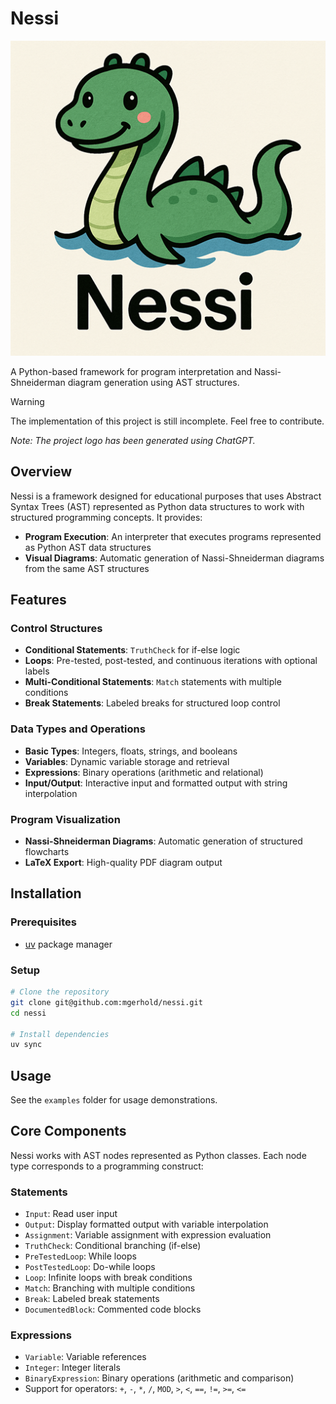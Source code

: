 # Nessi

![Nessi Logo](assets/logo.png)

A Python-based framework for program interpretation and Nassi-Shneiderman diagram generation using AST structures.

> [!WARNING]
> The implementation of this project is still incomplete. Feel free to contribute.

*Note: The project logo has been generated using ChatGPT.*

## Overview

Nessi is a framework designed for educational purposes that uses Abstract Syntax Trees (AST) represented as Python data structures to work with structured programming concepts. It provides:

- **Program Execution**: An interpreter that executes programs represented as Python AST data structures
- **Visual Diagrams**: Automatic generation of Nassi-Shneiderman diagrams from the same AST structures

## Features

### Control Structures

- **Conditional Statements**: `TruthCheck` for if-else logic
- **Loops**: Pre-tested, post-tested, and continuous iterations with optional labels
- **Multi-Conditional Statements**: `Match` statements with multiple conditions
- **Break Statements**: Labeled breaks for structured loop control

### Data Types and Operations

- **Basic Types**: Integers, floats, strings, and booleans
- **Variables**: Dynamic variable storage and retrieval
- **Expressions**: Binary operations (arithmetic and relational)
- **Input/Output**: Interactive input and formatted output with string interpolation

### Program Visualization

- **Nassi-Shneiderman Diagrams**: Automatic generation of structured flowcharts
- **LaTeX Export**: High-quality PDF diagram output

## Installation

### Prerequisites

- [uv](https://docs.astral.sh/uv/) package manager

### Setup

```bash
# Clone the repository
git clone git@github.com:mgerhold/nessi.git
cd nessi

# Install dependencies
uv sync
```

## Usage

See the `examples` folder for usage demonstrations.

## Core Components

Nessi works with AST nodes represented as Python classes. Each node type corresponds to a programming construct:

### Statements

- `Input`: Read user input
- `Output`: Display formatted output with variable interpolation
- `Assignment`: Variable assignment with expression evaluation
- `TruthCheck`: Conditional branching (if-else)
- `PreTestedLoop`: While loops
- `PostTestedLoop`: Do-while loops
- `Loop`: Infinite loops with break conditions
- `Match`: Branching with multiple conditions
- `Break`: Labeled break statements
- `DocumentedBlock`: Commented code blocks

### Expressions

- `Variable`: Variable references
- `Integer`: Integer literals
- `BinaryExpression`: Binary operations (arithmetic and comparison)
- Support for operators: `+`, `-`, `*`, `/`, `MOD`, `>`, `<`, `==`, `!=`, `>=`, `<=`
